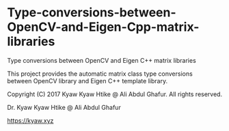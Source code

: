 # Type-conversions-between-OpenCV-and-Eigen-Cpp-matrix-libraries
Type conversions between OpenCV and Eigen C++ matrix libraries

This project provides the automatic matrix class type conversions between OpenCV library and Eigen C++ template library.

Copyright (C) 2017 Kyaw Kyaw Htike @ Ali Abdul Ghafur. All rights reserved.



Dr. Kyaw Kyaw Htike @ Ali Abdul Ghafur



https://kyaw.xyz
